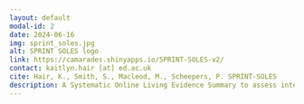 ```yaml
---
layout: default
modal-id: 2
date: 2024-06-16
img: sprint_soles.jpg
alt: SPRINT SOLES logo
link: https://camarades.shinyapps.io/SPRINT-SOLES-v2/
contact: kaitlyn.hair [at] ed.ac.uk
cite: Hair, K., Smith, S., Macleod, M., Scheepers, P. SPRINT-SOLES
description: A Systematic Online Living Evidence Summary to assess integrated risks and impacts of plant protection products (incl. pesticides) on environment and human health.
---
```

